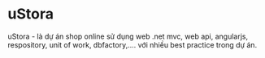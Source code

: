 # uStora
uStora - là dự án shop online sử dụng web .net mvc, web api, angularjs, respository, unit of work, dbfactory,.... với nhiều best practice trong dự án.

